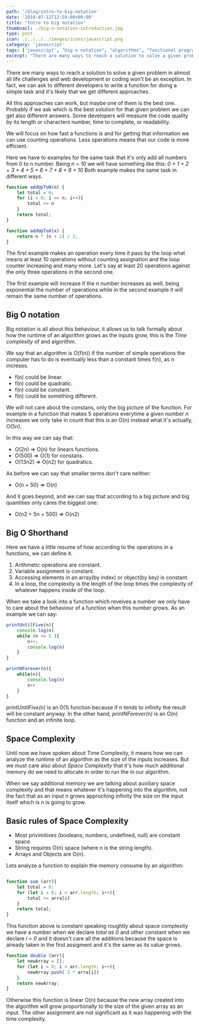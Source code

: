```yaml
---
path: '/blog/intro-to-big-notation'
date: '2019-07-12T12:59:00+00:00'
title: "Intro to big notation"
thumbnail: ./big-o-notation-introduction.jpg
type: post
icon: ./../../../images/icons/javascript.png
category: 'javascript'
tags: ['javascript', "big o notation", "algorithms", "functional programming"]
excerpt: "There are many ways to reach a solution to solve a given problem in almost all life challenges and web development or coding won't be an exception."
---
```


There are many ways to reach a solution to solve a given problem in almost all life challenges and web development or coding won't be an exception. In fact, we can ask to different developers to write a function for doing a simple task and it's likely that we get different approaches.

All this approaches can work, but maybe one of them is the best one. Probably if we ask which is the best solution for that given problem we can get also different answers. Some developers will measure the code quality by its length or characters number, time to complete, or readability.

We will focus on how fast a functions is and for getting that information we can use counting operations. Less operations means that our code is more efficient. 

Here we have to examples for the same task that it's only add all numbers from 0 to n number. Being *n = 10* we will have something like this: _0 + 1 + 2 + 3 + 4 + 5 + 6 + 7 + 8 + 9 + 10_
Both example makes the same task in different ways.

```js
function addUpToN(n) {
    let total = 0;
    for (i = 0; i <= n; i++){
        total += n
    }
    return total;
}

function addUpToX(x) {
    return n * (n + 1) / 2;
}
```

The first example makes an operation every time it pass by the loop what means at least 10 operations without counting assignation and the loop counter increasing and many more. Let's say at least 20 operations against the only three operations in the second one. 

The first example will increase if the n number increases as well, being exponential the number of operations while in the second example it will remain the same number of operations.

## Big O notation

Big notation is all about this behaviour, it allows us to talk formally about how the runtime of an algorithm grows as the inputs grow, this is the *Time complexity* of and algorithm.

We say that an algorithm is O(f(n)) if the number of simple operations the computer has to do is eventually less than a constant times f(n), as n increses.

- f(n) could be linear.
- f(n) could be quadratic.
- f(n) could be constant.
- f(n) could be something different.

We will not care about the constans, only the big picture of the function. For example in a function that makes 5 operations everytime a given number _n_ increases we only take in count that this is an O(n) instead what it's actually, O(5n).

In this way we can say that:

- O(2n)   => O(n) for linears functions.
- O(500)  => O(1) for constans.
- O(13n2) => O(n2) for quadratics.

As before we can say that smaller terms don't care neither:

- O(n + 50)  => O(n)

And it goes beyond, and we can say that according to a big picture and big quantities only cares the biggest one:

- O(n2 + 5n + 500) => O(n2) 

## Big O Shorthand

Here we have a little resume of how according to the operations in a functions, we can define it.

1. Arithmetic operations are constant.
2. Variable assignment is constant.
3. Accessing elements in an array(by index) or object(by key) is constant.
4. In a loop, the complexity is the length of the loop times the complexity of whatever happens inside of the loop.

When we take a look into a function which reveives a number we only have to care about the behaviour of a function when this number grows. As an example we can say:

```js
printUntilFive(n){
    console.log(n)
    while (n <= 5 ){
        n++;
        console.log(n)
    }
}

printNForever(n){
    while(n){
        console.log(n)
        n++
    }
}

```

_printUntilFive(n)_ is an 0(1) function because if n tends to infinity the result will be constant anyway. In the other hand, _printNForever(n)_ is an O(n) function and an infinite loop. 

## Space Complexity

Until now we have spoken about Time Complexity, it means how we can analyze the runtime of an algorithm as the size of the inputs increases. But we must care also about *Space Complexity* that it's how much additional memory do we need to allocate in order to run the in our algorithm.

When we say additional memory we are talking about auxiliary space complexity and that means whatever it's happening into the algorithm, not the fact that as an input n grows approching infinity the size on the input itself which is n is going to grow.

## Basic rules of Space Complexity

- Most privimitives (booleans, numbers, undefined, null) are constant space.
- String requires O(n) space (where n is the string length).
- Arrays and Objects are O(n).

Lets analyze a function to explain the memory consume by an algorithm:

```js

function sum (arr){
    let total = 0;
    for (let i = 0; i < arr.length; i++){
        total += arra[i]
    }
    return total;
}
```

 This function above is constant speaking roughtly about space complexity we have a number when we declare _total as 0_ and other constant when we declare _i = 0_ and it doesn't care all the additions because the space is already taken in the first assigment and it's the same as its value grows. 


```js
function double (arr){
    let newArray = [];
    for (let i = 0; i < arr.length; i++){
        newArray.push( 2 * arra[i])
    }
    return newArray;
}
```

Otherwise this function is linear O(n) because the new array created into the algorithm will grow proportionally to the size of the given array as an input. The other assignment are not significant as it was happening with the time complexity.